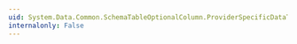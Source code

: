 ```yaml
---
uid: System.Data.Common.SchemaTableOptionalColumn.ProviderSpecificDataType
internalonly: False
---
```

